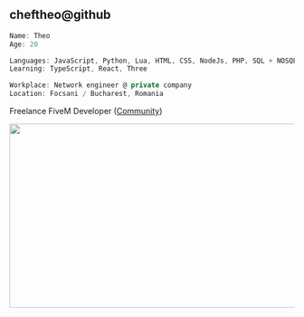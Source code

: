 cheftheo@github
---------------

```cs
Name: Theo
Age: 20

Languages: JavaScript, Python, Lua, HTML, CSS, NodeJs, PHP, SQL + NOSQL
Learning: TypeScript, React, Three

Workplace: Network engineer @ private company
Location: Focsani / Bucharest, Romania
```
Freelance FiveM Developer ([Community](https://thorhub.ro/))


<div align="center">
  <img src="https://c.tenor.com/GfSX-u7VGM4AAAAC/coding.gif" width="550" height="325"/>
</div>

